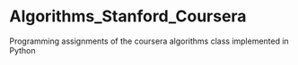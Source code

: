 # Algorithms_Stanford_Coursera
Programming assignments of the coursera algorithms class implemented in Python
